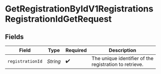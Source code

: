 # GetRegistrationByIdV1RegistrationsRegistrationIdGetRequest


## Fields

| Field                                                                                  | Type                                                                                   | Required                                                                               | Description                                                                            |
| -------------------------------------------------------------------------------------- | -------------------------------------------------------------------------------------- | -------------------------------------------------------------------------------------- | -------------------------------------------------------------------------------------- |
| `registrationId`                                                                       | *String*                                                                               | :heavy_check_mark:                                                                     | The unique identifier of the<br/>                                registration to retrieve. |